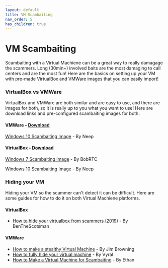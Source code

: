 ```yaml
---
layout: default
title: VM Scambaiting
nav_order: 5
has_children: true
---
```


# VM Scambaiting
Scambaiting with a Virtual Machiene can be a great way to really damagage the scammers.  Long (30min+) involved baits are the most damaging to call centers and are the most fun!  Here are the basics on setting up your VM with pre-made VirtualBox and VMWare images that you can easily import!

### VirtualBox vs VMWare
VirtualBox and VMWare are both similar and are easy to use, and there are images for both, so it is really up to you what you want to use!  Here are download links and pre-configured scambaiting images for both:

#### VMWare - [Download](https://my.vmware.com/en/web/vmware/downloads/info/slug/desktop_end_user_computing/vmware_workstation_player/16_0)

[Windows 10 Scambaiting Image](https://mega.nz/folder/5p9iDD7R#GRbwML6VVHg3S3KAKyGvRw/file/xxVmiDaI) - By Neep

#### VirtualBox - [Download](https://www.virtualbox.org/)

[Windows 7 Scambaiting Image](https://ipfs.io/ipfs/QmT41TNwzLtB37hqN8ER3BJRsxeVGbyFceXVjiGwhCgVxL?filename=Scambait7.ova) - By BobRTC

[Windows 10 Scambaiting Image](https://mega.nz/folder/5p9iDD7R#GRbwML6VVHg3S3KAKyGvRw/file/9htgARrQ) - By Neep

### Hiding your VM
Hiding your VM so the scammer can't detect it can be difficult.  Here are some guides for how to do it on both Virtual Machiene platforms.

#### VirtualBox
- [How to hide your virtualbox from scammers (2019)](https://www.youtube.com/watch?v=WCHZj0EXpOk) - By BenTheScotsman

#### VMWare
- [How to make a stealthy Virtual Machine](https://www.youtube.com/watch?v=6TM45vNI4Qc) - By Jim Browning
- [How to fully hide your virtual machine](https://www.youtube.com/watch?v=HFp_-nsSZeQ) - By Vyral
- [How to Make a Virtual Machine for Scambaiting](https://www.youtube.com/watch?v=pdx6uJEgmLE) - By Ethan
